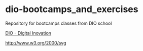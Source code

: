 # dio-bootcamps_and_exercises
Repository for bootcamps classes from DIO school

[DIO - Digital Inovation](https://www.dio.me/)

http://www.w3.org/2000/svg
